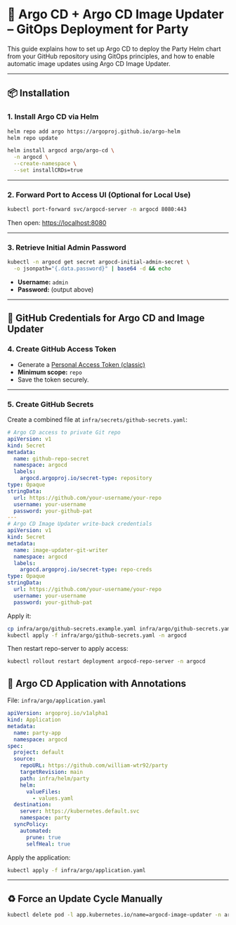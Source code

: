 # 🚀 Argo CD + Argo CD Image Updater – GitOps Deployment for Party

This guide explains how to set up Argo CD to deploy the Party Helm chart from your GitHub repository using GitOps principles, and how to enable automatic image updates using Argo CD Image Updater.

---

## 📦 Installation

### 1. Install Argo CD via Helm

```bash
helm repo add argo https://argoproj.github.io/argo-helm
helm repo update

helm install argocd argo/argo-cd \
  -n argocd \
  --create-namespace \
  --set installCRDs=true
```

---

### 2. Forward Port to Access UI (Optional for Local Use)

```bash
kubectl port-forward svc/argocd-server -n argocd 8080:443
```
Then open: [https://localhost:8080](https://localhost:8080)

---

### 3. Retrieve Initial Admin Password

```bash
kubectl -n argocd get secret argocd-initial-admin-secret \
  -o jsonpath="{.data.password}" | base64 -d && echo
```
- **Username:** `admin`
- **Password:** (output above)

---

## 🔐 GitHub Credentials for Argo CD and Image Updater

### 4. Create GitHub Access Token

- Generate a [Personal Access Token (classic)](https://github.com/settings/tokens)
- **Minimum scope:** `repo`
- Save the token securely.

---

### 5. Create GitHub Secrets

Create a combined file at `infra/secrets/github-secrets.yaml`:

```yaml
# Argo CD access to private Git repo
apiVersion: v1
kind: Secret
metadata:
  name: github-repo-secret
  namespace: argocd
  labels:
    argocd.argoproj.io/secret-type: repository
type: Opaque
stringData:
  url: https://github.com/your-username/your-repo
  username: your-username
  password: your-github-pat
---
# Argo CD Image Updater write-back credentials
apiVersion: v1
kind: Secret
metadata:
  name: image-updater-git-writer
  namespace: argocd
  labels:
    argocd.argoproj.io/secret-type: repo-creds
type: Opaque
stringData:
  url: https://github.com/your-username/your-repo
  username: your-username
  password: your-github-pat
```

Apply it:

```bash
cp infra/argo/github-secrets.example.yaml infra/argo/github-secrets.yaml
kubectl apply -f infra/argo/github-secrets.yaml -n argocd
```

Then restart repo-server to apply access:

```bash
kubectl rollout restart deployment argocd-repo-server -n argocd
```


## 🔧 Argo CD Application with Annotations

File: `infra/argo/application.yaml`

```yaml
apiVersion: argoproj.io/v1alpha1
kind: Application
metadata:
  name: party-app
  namespace: argocd    
spec:
  project: default
  source:
    repoURL: https://github.com/william-wtr92/party
    targetRevision: main
    path: infra/helm/party
    helm:
      valueFiles:
        - values.yaml
  destination:
    server: https://kubernetes.default.svc
    namespace: party
  syncPolicy:
    automated:
      prune: true
      selfHeal: true

```

Apply the application:

```bash
kubectl apply -f infra/argo/application.yaml
```

---

## ♻️ Force an Update Cycle Manually

```bash
kubectl delete pod -l app.kubernetes.io/name=argocd-image-updater -n argocd
```